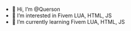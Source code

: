 - 👋 Hi, I’m @Querson
- 👀 I’m interested in Fivem LUA, HTML, JS
- 🌱 I’m currently learning Fivem LUA, HTML, JS
